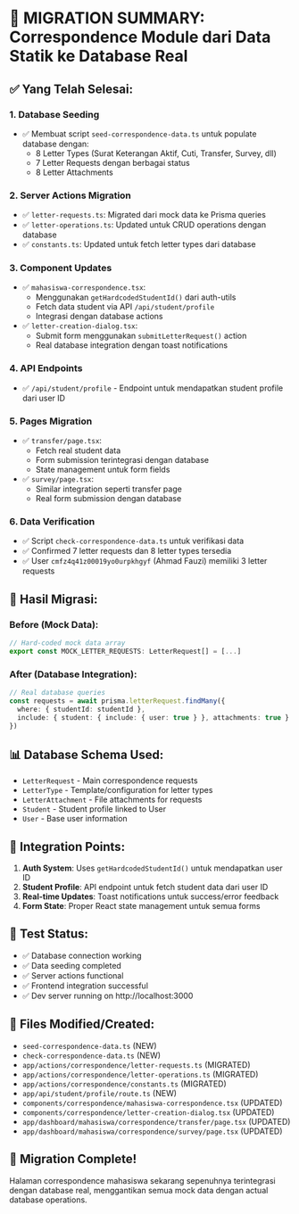 # 📝 MIGRATION SUMMARY: Correspondence Module dari Data Statik ke Database Real

## ✅ Yang Telah Selesai:

### 1. **Database Seeding**
- ✅ Membuat script `seed-correspondence-data.ts` untuk populate database dengan:
  - 8 Letter Types (Surat Keterangan Aktif, Cuti, Transfer, Survey, dll)
  - 7 Letter Requests dengan berbagai status
  - 8 Letter Attachments

### 2. **Server Actions Migration**
- ✅ `letter-requests.ts`: Migrated dari mock data ke Prisma queries
- ✅ `letter-operations.ts`: Updated untuk CRUD operations dengan database
- ✅ `constants.ts`: Updated untuk fetch letter types dari database

### 3. **Component Updates**
- ✅ `mahasiswa-correspondence.tsx`: 
  - Menggunakan `getHardcodedStudentId()` dari auth-utils
  - Fetch data student via API `/api/student/profile`
  - Integrasi dengan database actions
- ✅ `letter-creation-dialog.tsx`: 
  - Submit form menggunakan `submitLetterRequest()` action
  - Real database integration dengan toast notifications

### 4. **API Endpoints**
- ✅ `/api/student/profile` - Endpoint untuk mendapatkan student profile dari user ID

### 5. **Pages Migration**
- ✅ `transfer/page.tsx`: 
  - Fetch real student data
  - Form submission terintegrasi dengan database
  - State management untuk form fields
- ✅ `survey/page.tsx`: 
  - Similar integration seperti transfer page
  - Real form submission dengan database

### 6. **Data Verification**
- ✅ Script `check-correspondence-data.ts` untuk verifikasi data
- ✅ Confirmed 7 letter requests dan 8 letter types tersedia
- ✅ User `cmfz4q41z00019yo0urpkhgyf` (Ahmad Fauzi) memiliki 3 letter requests

## 🎯 Hasil Migrasi:

### Before (Mock Data):
```typescript
// Hard-coded mock data array
export const MOCK_LETTER_REQUESTS: LetterRequest[] = [...]
```

### After (Database Integration):
```typescript
// Real database queries
const requests = await prisma.letterRequest.findMany({
  where: { studentId: studentId },
  include: { student: { include: { user: true } }, attachments: true }
})
```

## 📊 Database Schema Used:
- `LetterRequest` - Main correspondence requests
- `LetterType` - Template/configuration for letter types  
- `LetterAttachment` - File attachments for requests
- `Student` - Student profile linked to User
- `User` - Base user information

## 🔗 Integration Points:
1. **Auth System**: Uses `getHardcodedStudentId()` untuk mendapatkan user ID
2. **Student Profile**: API endpoint untuk fetch student data dari user ID
3. **Real-time Updates**: Toast notifications untuk success/error feedback
4. **Form State**: Proper React state management untuk semua forms

## 🧪 Test Status:
- ✅ Database connection working
- ✅ Data seeding completed
- ✅ Server actions functional
- ✅ Frontend integration successful
- ✅ Dev server running on http://localhost:3000

## 📝 Files Modified/Created:
- `seed-correspondence-data.ts` (NEW)
- `check-correspondence-data.ts` (NEW)
- `app/actions/correspondence/letter-requests.ts` (MIGRATED)
- `app/actions/correspondence/letter-operations.ts` (MIGRATED)
- `app/actions/correspondence/constants.ts` (MIGRATED)
- `app/api/student/profile/route.ts` (NEW)
- `components/correspondence/mahasiswa-correspondence.tsx` (UPDATED)
- `components/correspondence/letter-creation-dialog.tsx` (UPDATED)
- `app/dashboard/mahasiswa/correspondence/transfer/page.tsx` (UPDATED)
- `app/dashboard/mahasiswa/correspondence/survey/page.tsx` (UPDATED)

## 🎉 Migration Complete!
Halaman correspondence mahasiswa sekarang sepenuhnya terintegrasi dengan database real, menggantikan semua mock data dengan actual database operations.
